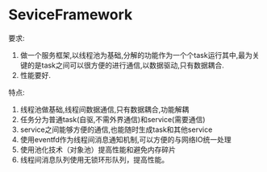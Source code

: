# SeviceFramework
要求:
1. 做一个服务框架,以线程池为基础,分解的功能作为一个个task运行其中,最为关键的是task之间可以很方便的进行通信,以数据驱动,只有数据耦合.
2. 性能要好.

特点:
1. 线程池做基础,线程间数据通信,只有数据耦合,功能解耦
2. 任务分为普通task(自驱,不需外界通信)和service(需要通信)
3. service之间能够方便的通信,也能随时生成task和其他service
4. 使用eventfd作为线程间消息通知机制,可以方便的与网络IO统一处理
5. 使用池化技术（对象池）提高性能和避免内存碎片
6. 线程间消息队列使用无锁环形队列，提高性能。
